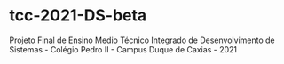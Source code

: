 # tcc-2021-DS-beta
Projeto Final de Ensino Medio Técnico Integrado de Desenvolvimento de Sistemas - Colégio Pedro II - Campus Duque de Caxias - 2021
